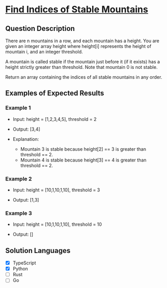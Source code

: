 # [Find Indices of Stable Mountains]((https://leetcode.com/problems/find-indices-of-stable-mountains/submissions/1473786782/))

## Question Description

There are n mountains in a row, and each mountain has a height. You are given an integer array height where height[i] represents the height of mountain i, and an integer threshold.

A mountain is called stable if the mountain just before it (if it exists) has a height strictly greater than threshold. Note that mountain 0 is not stable.

Return an array containing the indices of all stable mountains in any order.

## Examples of Expected Results

### Example 1

- Input: height = [1,2,3,4,5], threshold = 2

- Output: [3,4]

- Explanation:

  - Mountain 3 is stable because height[2] == 3 is greater than threshold == 2.
  - Mountain 4 is stable because height[3] == 4 is greater than threshold == 2.

### Example 2

- Input: height = [10,1,10,1,10], threshold = 3

- Output: [1,3]

### Example 3

- Input: height = [10,1,10,1,10], threshold = 10

- Output: []

## Solution Languages

- [x] TypeScript
- [x] Python
- [ ] Rust
- [ ] Go